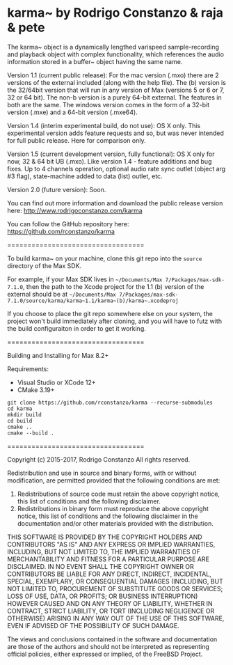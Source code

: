 karma~ by Rodrigo Constanzo & raja & pete
==================================

The karma~ object is a dynamically lengthed varispeed sample-recording and playback object with complex functionality, which references the audio information stored in a buffer~ object having the same name.

Version 1.1 (current public release):
For the mac version (.mxo) there are 2 versions of the external included (along with the help file). The (b) version is the 32/64bit version that will run in any version of Max (versions 5 or 6 or 7, 32 or 64 bit). The non-b version is a purely 64-bit external. The features in both are the same. The windows version comes in the form of a 32-bit version (.mxe) and a 64-bit version (.mxe64).

Version 1.4 (interim experimental build, do not use):
OS X only. This experimental version adds feature requests and so, but was never intended for full public release. Here for comparison only.

Version 1.5 (current development version, fully functional):
OS X only for now, 32 & 64 bit UB (.mxo). Like version 1.4 - feature additions and bug fixes. Up to 4 channels operation, optional audio rate sync outlet (object arg #3 flag), state-machine added to data (list) outlet, etc.

Version 2.0 (future version):
Soon.

You can find out more information and download the public release version here:
http://www.rodrigoconstanzo.com/karma

You can follow the GitHub repository here:
https://github.com/rconstanzo/karma

==================================


To build karma~ on your machine, clone this git repo into the `source` directory of the Max SDK.

For example, if your Max SDK lives in `~/Documents/Max 7/Packages/max-sdk-7.1.0`, then the path to the Xcode project for the 1.1 (b) version of the external should be at `~/Documents/Max 7/Packages/max-sdk-7.1.0/source/karma/karma~1.1/karma~(b)/karma~.xcodeproj`

If you choose to place the git repo somewhere else on your system, the project won't build immediately after cloning, and you will have to futz with the build configuraiton in order to get it working.


==================================

Building and Installing for Max 8.2+

Requirements:
- Visual Studio or XCode 12+
- CMake 3.19+

```
git clone https://github.com/rconstanzo/karma --recurse-submodules
cd karma
mkdir build
cd build
cmake ..
cmake --build .
```

==================================

Copyright (c) 2015-2017, Rodrigo Constanzo
All rights reserved.

Redistribution and use in source and binary forms, with or without
modification, are permitted provided that the following conditions are met:

1. Redistributions of source code must retain the above copyright notice, this
   list of conditions and the following disclaimer.
2. Redistributions in binary form must reproduce the above copyright notice,
   this list of conditions and the following disclaimer in the documentation
   and/or other materials provided with the distribution.

THIS SOFTWARE IS PROVIDED BY THE COPYRIGHT HOLDERS AND CONTRIBUTORS "AS IS" AND
ANY EXPRESS OR IMPLIED WARRANTIES, INCLUDING, BUT NOT LIMITED TO, THE IMPLIED
WARRANTIES OF MERCHANTABILITY AND FITNESS FOR A PARTICULAR PURPOSE ARE
DISCLAIMED. IN NO EVENT SHALL THE COPYRIGHT OWNER OR CONTRIBUTORS BE LIABLE FOR
ANY DIRECT, INDIRECT, INCIDENTAL, SPECIAL, EXEMPLARY, OR CONSEQUENTIAL DAMAGES
(INCLUDING, BUT NOT LIMITED TO, PROCUREMENT OF SUBSTITUTE GOODS OR SERVICES;
LOSS OF USE, DATA, OR PROFITS; OR BUSINESS INTERRUPTION) HOWEVER CAUSED AND
ON ANY THEORY OF LIABILITY, WHETHER IN CONTRACT, STRICT LIABILITY, OR TORT
(INCLUDING NEGLIGENCE OR OTHERWISE) ARISING IN ANY WAY OUT OF THE USE OF THIS
SOFTWARE, EVEN IF ADVISED OF THE POSSIBILITY OF SUCH DAMAGE.

The views and conclusions contained in the software and documentation are those
of the authors and should not be interpreted as representing official policies,
either expressed or implied, of the FreeBSD Project.

